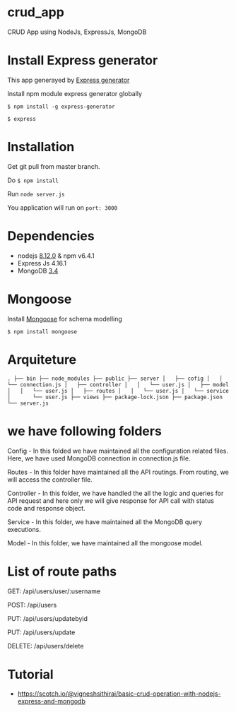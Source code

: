 # crud_app 
CRUD App using NodeJs, ExpressJs, MongoDB

# Install Express generator

This app generayed by [Express generator](https://expressjs.com/en/starter/generator.html)

Install npm module express generator globally

`$ npm install -g express-generator`

`$ express`

# Installation

Get git pull from master branch.

Do `$ npm install`

Run `node server.js`

You application will run on `port: 3000`

# Dependencies

- nodejs [8.12.0](https://nodejs.org/en/download/releases/) & npm v6.4.1
- Express Js 4.16.1
- MongoDB [3.4](https://www.mongodb.com/download-center/community)

# Mongoose

Install [Mongoose](https://mongoosejs.com/docs/index.html) for schema modelling

```
$ npm install mongoose
```

# Arquiteture

`.
├── bin
├── node_modules
├── public
├── server
│   ├── cofig
│   │   └── connection.js
│   ├── controller
│   │   └── user.js
│   ├── model
│   │   └── user.js
│   ├── routes
│   │   └── user.js
│   └── service
│       └── user.js
├── views
├── package-lock.json
├── package.json
└── server.js`

# we have following folders

Config - In this folded we have maintained all the configuration related files. Here, we have used MongoDB connection in connection.js file.

Routes - In this folder have maintained all the API routings. From routing, we will access the controller file.

Controller - In this folder, we have handled the all the logic and queries for API request and here only we will give response for API call with status code and response object.

Service - In this folder, we have maintained all the MongoDB query executions.

Model - In this folder, we have maintained all the mongoose model.

# List of route paths

GET:    /api/users/user/:username

POST:     /api/users

PUT:     /api/users/updatebyid

PUT:     /api/users/update

DELETE: /api/users/delete

# Tutorial 

- https://scotch.io/@vigneshsithirai/basic-crud-operation-with-nodejs-express-and-mongodb
